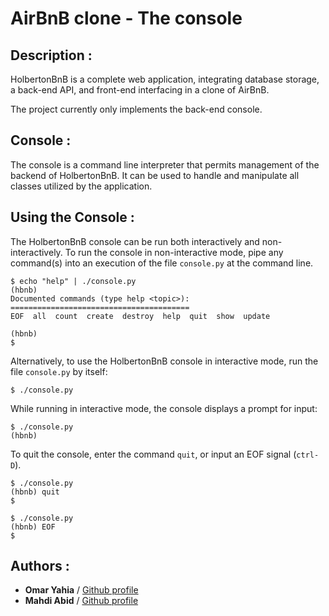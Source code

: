 # AirBnB clone - The console


## Description :
HolbertonBnB is a complete web application, integrating database storage, a back-end API, and front-end interfacing in a clone of AirBnB.

The project currently only implements the back-end console.
## Console :
The console is a command line interpreter that permits management of the backend of HolbertonBnB. It can be used to handle and manipulate all classes utilized by the application.
## Using the Console :
The HolbertonBnB console can be run both interactively and non-interactively. To run the console in non-interactive mode, pipe any command(s) into an execution of the file `console.py` at the command line.

```
$ echo "help" | ./console.py
(hbnb) 
Documented commands (type help <topic>):
========================================
EOF  all  count  create  destroy  help  quit  show  update

(hbnb) 
$
```
Alternatively, to use the HolbertonBnB console in interactive mode, run the file `console.py` by itself:

 ```
$ ./console.py
```
While running in interactive mode, the console displays a prompt for input:
  ```
$ ./console.py
(hbnb) 
```

To quit the console, enter the command `quit`, or input an EOF signal (`ctrl-D`).
```
$ ./console.py
(hbnb) quit
$
```
```
$ ./console.py
(hbnb) EOF
$
```

## Authors :

 - **Omar Yahia** / [Github profile](https://github.com/omaryahia4) 
 - **Mahdi Abid** / [Github profile](https://github.com/mahdixabid)
